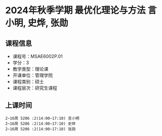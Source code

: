 # 2024年秋季学期 最优化理论与方法 言小明, 史烨, 张勋






## 课程信息

- 课程号：MSAE6002P.01
- 学分：3
- 教学类型：理论课
- 开课单位：管理学院
- 课程类别：硕士
- 课程层次：研究生课程

## 上课时间

```
2~16周 5206 :2(14:00~17:10) 言小明
2~16周 5206 :2(14:00~17:10) 史烨
2~16周 5206 :2(14:00~17:10) 张勋
```

